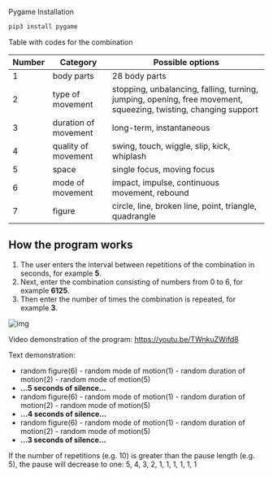 Pygame Installation

```bash
pip3 install pygame
```

Table with codes for the combination

| Number | Category                  | Possible options                                           |
| ----- | -------------------------- | ------------------------------------------------------------ |
| 1     | body parts               | 28 body parts                                               |
| 2     | type of movement              | stopping, unbalancing, falling, turning, jumping, opening, free movement, squeezing, twisting, changing support |
| 3     | duration of movement | long-term, instantaneous                                         |
| 4     | quality of movement         | swing, touch, wiggle, slip, kick, whiplash |
| 5     | space             | single focus, moving focus                        |
| 6     | mode of movement | impact, impulse, continuous movement, rebound           |
| 7     | figure                     | circle, line, broken line, point, triangle, quadrangle  |

## How the program works

1. The user enters the interval between repetitions of the combination in seconds, for example **5**.
2. Next, enter the combination consisting of numbers from 0 to 6, for example **6125**.
3. Then enter the number of times the combination is repeated, for example **3**.

![img](https://lh6.googleusercontent.com/KtaKPcylF72q4Vgujmacd8RV5AXLGQOgK5fRpkGLTnIOLLcQeuztzuqGQToT3dQj9uo0AkDed-_fgrI7uFInPe8-b7vXBRVpV3m5ujuy_lFrLoQmMKF7paFGPZYWhUQAxCc4muvM)

Video demonstration of the program: https://youtu.be/TWnkuZWifd8

Text demonstration:

- random figure(6) - random mode of motion(1) - random duration of motion(2) - random mode of motion(5)
- **...5 seconds of silence…**
- random figure(6) - random mode of motion(1) - random duration of motion(2) - random mode of motion(5)
- **...4 seconds of silence…**
- random figure(6) - random mode of motion(1) - random duration of motion(2) - random mode of motion(5)
- **...3 seconds of silence…**

If the number of repetitions (e.g. 10) is greater than the pause length (e.g. 5), the pause will decrease to one: 5, 4, 3, 2, 1, 1, 1, 1, 1, 1

